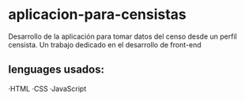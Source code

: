 # aplicacion-para-censistas
Desarrollo de la aplicación para tomar datos del censo desde un perfil censista. Un trabajo dedicado en el desarrollo de front-end

## lenguages usados:
·HTML
·CSS
·JavaScript
